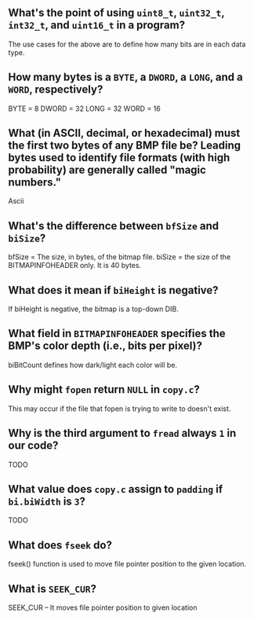 ## What's the point of using `uint8_t`, `uint32_t`, `int32_t`, and `uint16_t` in a program?

The use cases for the above are to define how many bits are in each data type.

## How many bytes is a `BYTE`, a `DWORD`, a `LONG`, and a `WORD`, respectively?

BYTE = 8
DWORD = 32
LONG = 32
WORD = 16

## What (in ASCII, decimal, or hexadecimal) must the first two bytes of any BMP file be? Leading bytes used to identify file formats (with high probability) are generally called "magic numbers."

Ascii

## What's the difference between `bfSize` and `biSize`?

bfSize = The size, in bytes, of the bitmap file.
biSize = the size of the BITMAPINFOHEADER only. It is 40 bytes.

## What does it mean if `biHeight` is negative?

If biHeight is negative, the bitmap is a top-down DIB.

## What field in `BITMAPINFOHEADER` specifies the BMP's color depth (i.e., bits per pixel)?

biBitCount defines how dark/light each color will be.

## Why might `fopen` return `NULL` in `copy.c`?

This may occur if the file that fopen is trying to write to doesn't exist.

## Why is the third argument to `fread` always `1` in our code?

TODO

## What value does `copy.c` assign to `padding` if `bi.biWidth` is `3`?

TODO

## What does `fseek` do?

fseek() function is used to move file pointer position to the given location.

## What is `SEEK_CUR`?

SEEK_CUR – It moves file pointer position to given location